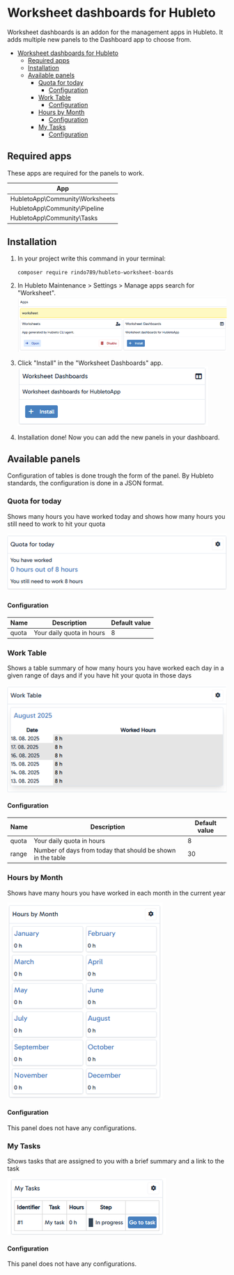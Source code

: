 # Worksheet dashboards for Hubleto

Worksheet dashboards is an addon for the management apps in Hubleto.
It adds multiple new panels to the Dashboard app to choose from.

- [Worksheet dashboards for Hubleto](#worksheet-dashboards-for-hubleto)
  - [Required apps](#required-apps)
  - [Installation](#installation)
  - [Available panels](#available-panels)
    - [Quota for today](#quota-for-today)
      - [Configuration](#configuration)
    - [Work Table](#work-table)
      - [Configuration](#configuration-1)
    - [Hours by Month](#hours-by-month)
      - [Configuration](#configuration-2)
    - [My Tasks](#my-tasks)
      - [Configuration](#configuration-3)

## Required apps

These apps are required for the panels to work.

| App                             |
| ------------------------------- |
| HubletoApp\Community\Worksheets |
| HubletoApp\Community\Pipeline   |
| HubletoApp\Community\Tasks      |

## Installation

1. In your project write this command in your terminal:

   `composer require rindo789/hubleto-worksheet-boards`

2. In Hubleto Maintenance > Settings > Manage apps search for "Worksheet".
   ![alt text](readme/install.png)
3. Click "Install" in the "Worksheet Dashboards" app.
   ![alt text](readme/search.png)
4. Installation done! Now you can add the new panels in your dashboard.

## Available panels

Configuration of tables is done trough the form of the panel. By Hubleto standards, the configuration is done in a JSON format.

### Quota for today

Shows many hours you have worked today and shows how many hours you still need to work to hit your quota

![Quota for today panel](readme/image-1.png)

#### Configuration

| Name  | Description               | Default value |
| ----- | ------------------------- | ------------- |
| quota | Your daily quota in hours | 8             |

### Work Table

Shows a table summary of how many hours you have worked each day in a given range of days and if you have hit your quota in those days

![Work Table panel](readme/image.png)

#### Configuration

| Name  | Description                                                 | Default value |
| ----- | ----------------------------------------------------------- | ------------- |
| quota | Your daily quota in hours                                   | 8             |
| range | Number of days from today that should be shown in the table | 30            |

### Hours by Month

Shows have many hours you have worked in each month in the current year

![Hours by Month panel](readme/image-2.png)

#### Configuration

This panel does not have any configurations.

### My Tasks

Shows tasks that are assigned to you with a brief summary and a link to the task

![My Tasks panel](readme/image-3.png)

#### Configuration

This panel does not have any configurations.
